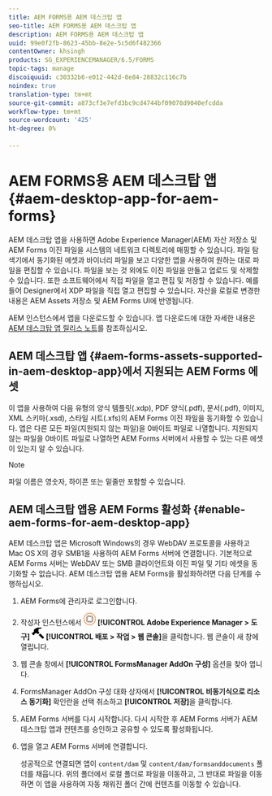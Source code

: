```yaml
---
title: AEM FORMS용 AEM 데스크탑 앱
seo-title: AEM FORMS용 AEM 데스크탑 앱
description: AEM FORMS용 AEM 데스크탑 앱
uuid: 99e0f2fb-8623-45bb-8e2e-5c5d6f482366
contentOwner: khsingh
products: SG_EXPERIENCEMANAGER/6.5/FORMS
topic-tags: manage
discoiquuid: c30332b6-e012-442d-8e84-28832c116c7b
noindex: true
translation-type: tm+mt
source-git-commit: a873cf3e7efd3bc9cd4744bf09078d9040efcdda
workflow-type: tm+mt
source-wordcount: '425'
ht-degree: 0%

---
```



# AEM FORMS용 AEM 데스크탑 앱 {#aem-desktop-app-for-aem-forms}

AEM 데스크탑 앱을 사용하면 Adobe Experience Manager(AEM) 자산 저장소 및 AEM Forms 이진 파일을 시스템의 네트워크 디렉토리에 매핑할 수 있습니다. 파일 탐색기에서 동기화된 에셋과 바이너리 파일을 보고 다양한 앱을 사용하여 원하는 대로 파일을 편집할 수 있습니다. 파일을 보는 것 외에도 이진 파일을 만들고 업로드 및 삭제할 수 있습니다. 또한 소프트웨어에서 직접 파일을 열고 편집 및 저장할 수 있습니다. 예를 들어 Designer에서 XDP 파일을 직접 열고 편집할 수 있습니다. 자산을 로컬로 변경한 내용은 AEM Assets 저장소 및 AEM Forms UI에 반영됩니다.

AEM 인스턴스에서 앱을 다운로드할 수 있습니다. 앱 다운로드에 대한 자세한 내용은 [AEM 데스크탑 앱 릴리스 노트](https://helpx.adobe.com/experience-manager/desktop-app/release-notes.html)를 참조하십시오.

## AEM 데스크탑 앱 {#aem-forms-assets-supported-in-aem-desktop-app}에서 지원되는 AEM Forms 에셋

이 앱을 사용하여 다음 유형의 양식 템플릿(.xdp), PDF 양식(.pdf), 문서(.pdf), 이미지, XML 스키마(.xsd), 스타일 시트(.xfs)의 AEM Forms 이진 파일을 동기화할 수 있습니다. 앱은 다른 모든 파일(지원되지 않는 파일)을 0바이트 파일로 나열합니다. 지원되지 않는 파일을 0바이트 파일로 나열하면 AEM Forms 서버에서 사용할 수 있는 다른 에셋이 있는지 알 수 있습니다.

>[!NOTE]
>
>파일 이름은 영숫자, 하이픈 또는 밑줄만 포함할 수 있습니다.

## AEM 데스크탑 앱용 AEM Forms 활성화 {#enable-aem-forms-for-aem-desktop-app}

AEM 데스크탑 앱은 Microsoft Windows의 경우 WebDAV 프로토콜을 사용하고 Mac OS X의 경우 SMB1을 사용하여 AEM Forms 서버에 연결합니다. 기본적으로 AEM Forms 서버는 WebDAV 또는 SMB 클라이언트와 이진 파일 및 기타 에셋을 동기화할 수 없습니다. AEM 데스크탑 앱용 AEM Forms을 활성화하려면 다음 단계를 수행하십시오.

1. AEM Forms에 관리자로 로그인합니다.
1. 작성자 인스턴스에서 ![adobeexperienemanager](assets/adobeexperiencemanager.png) **[!UICONTROL Adobe Experience Manager > 도구]** ![ 망치](assets/hammer.png) **[!UICONTROL 배포 > 작업 > 웹 콘솔]**&#x200B;을 클릭합니다. 웹 콘솔이 새 창에 열립니다.
1. 웹 콘솔 창에서 **[!UICONTROL FormsManager AddOn 구성]** 옵션을 찾아 엽니다.
1. FormsManager AddOn 구성 대화 상자에서 **[!UICONTROL 비동기식으로 리소스 동기화]** 확인란을 선택 취소하고 **[!UICONTROL 저장]**&#x200B;을 클릭합니다.
1. AEM Forms 서버를 다시 시작합니다. 다시 시작한 후 AEM Forms 서버가 AEM 데스크탑 앱과 컨텐츠를 승인하고 공유할 수 있도록 활성화됩니다.
1. 앱을 열고 AEM Forms 서버에 연결합니다.

   성공적으로 연결되면 앱이 `content/dam` 및 `content/dam/formsanddocuments` 폴더를 채웁니다. 위의 폴더에서 로컬 폴더로 파일을 이동하고, 그 반대로 파일을 이동하면 이 앱을 사용하여 자동 채워진 폴더 간에 컨텐츠를 이동할 수 있습니다.

